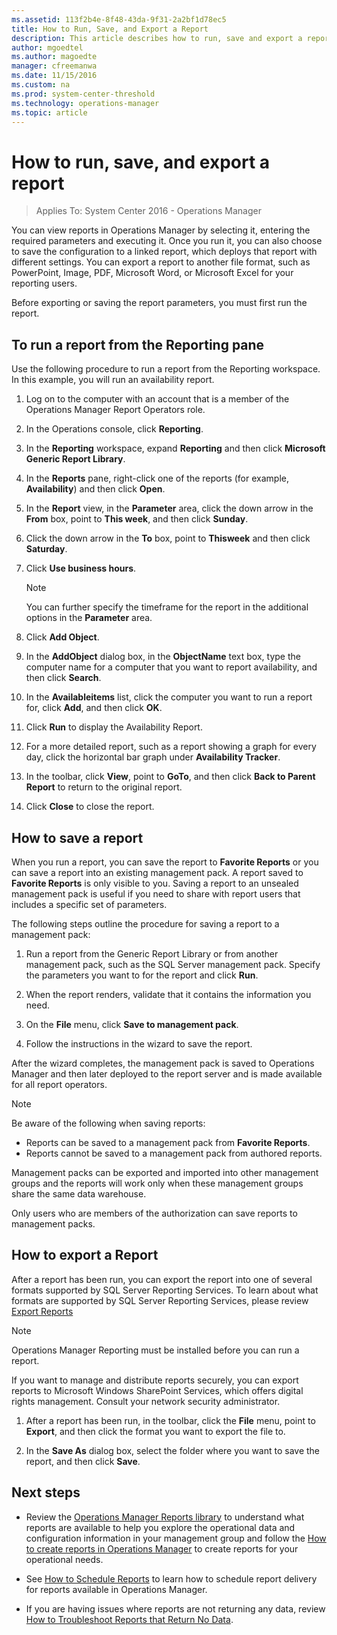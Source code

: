 ```yaml
---
ms.assetid: 113f2b4e-8f48-43da-9f31-2a2bf1d78ec5
title: How to Run, Save, and Export a Report
description: This article describes how to run, save and export a report in Operations Manager 2016.
author: mgoedtel
ms.author: magoedte
manager: cfreemanwa
ms.date: 11/15/2016
ms.custom: na
ms.prod: system-center-threshold
ms.technology: operations-manager
ms.topic: article
---
```


# How to run, save, and export a report

>Applies To: System Center 2016 - Operations Manager

You can view reports in Operations Manager by selecting it, entering the required parameters and executing it.  Once you run it, you can also choose to save the configuration to a linked report, which deploys that report with different settings.  You can export a report to another file format, such as PowerPoint, Image, PDF, Microsoft Word, or Microsoft Excel for your reporting users.  

Before exporting or saving the report parameters, you must first run the report.


## To run a report from the Reporting pane  

Use the following procedure to run a report from the Reporting workspace. In this example, you will run an availability report.  
  
1.  Log on to the computer with an account that is a member of the Operations Manager Report Operators role.  
  
2.  In the Operations console, click **Reporting**.  
  
3.  In the **Reporting** workspace, expand **Reporting** and then click **Microsoft Generic Report Library**.  
  
4.  In the **Reports** pane, right\-click one of the reports \(for example, **Availability**\) and then click **Open**.  
  
5.  In the **Report** view, in the **Parameter** area, click the down arrow in the **From** box, point to **This week**, and then click **Sunday**.  
  
6.  Click the down arrow in the **To** box, point to **Thisweek** and then click **Saturday**.  
  
7.  Click **Use business hours**.  
  
    > [!NOTE]  
    > You can further specify the timeframe for the report in the additional options in the **Parameter** area.  
  
8.  Click **Add Object**.  
  
9. In the **AddObject** dialog box, in the **ObjectName** text box, type the computer name for a computer that you want to report availability, and then click **Search**.  
  
10. In the **Availableitems** list, click the computer you want to run a report for, click **Add**, and then click **OK**.  
  
11. Click **Run** to display the Availability Report.  
  
12. For a more detailed report, such as a report showing a graph for every day, click the horizontal bar graph under **Availability Tracker**.  
  
13. In the toolbar, click **View**, point to **GoTo**, and then click **Back to Parent Report** to return to the original report.  
  
14. Click **Close** to close the report.  

## How to save a report   

When you run a report, you can save the report to **Favorite Reports** or you can save a report into an existing management pack. A report saved to **Favorite Reports** is only visible to you. Saving a report to an unsealed management pack is useful if you need to share with report users that includes a specific set of parameters.  
  
The following steps outline the procedure for saving a report to a management pack:  
  
1.  Run a report from the Generic Report Library or from another management pack, such as the SQL Server management pack. Specify the parameters you want to for the report and click **Run**.  
  
2.  When the report renders, validate that it contains the information you need.  
  
3.  On the **File** menu, click **Save to management pack**.  
  
4.  Follow the instructions in the wizard to save the report.  
  
After the wizard completes, the management pack is saved to Operations Manager and then later deployed to the report server and is made available for all report operators.  
  
> [!NOTE]  
> Be aware of the following when saving reports:  
>   
> -   Reports can be saved to a management pack from **Favorite Reports**.  
> -   Reports cannot be saved to a management pack from authored reports.  
>   
> Management packs can be exported and imported into other management groups and the reports will work only when these management groups share the same data warehouse.  
>   
> Only users who are members of the  authorization can save reports to management packs.  


## How to export a Report

After a report has been run, you can export the report into one of several formats supported by SQL Server Reporting Services.  To learn about what formats are supported by SQL Server Reporting Services, please review [Export Reports](https://msdn.microsoft.com/library/dd239307.aspx)
  
> [!NOTE]  
> Operations Manager Reporting must be installed before you can run a report.  
  
If you want to manage and distribute reports securely, you can export reports to Microsoft Windows SharePoint Services, which offers digital rights management. Consult your network security administrator.  
  
1.  After a report has been run, in the toolbar, click the **File** menu, point to **Export**, and then click the format you want to export the file to.  
  
2.  In the **Save As** dialog box, select the folder where you want to save the report, and then click **Save**.  


## Next steps

- Review the [Operations Manager Reports library](manage-reports-installed-during-setup.md) to understand what reports are available to help you explore the operational data and configuration information in your management group and follow the [How to create reports in Operations Manager](manage-reports-create-reports.md) to create reports for your operational needs. 

- See [How to Schedule Reports](manage-reports-config-modify-schedules.md) to learn how to schedule report delivery for reports available in Operations Manager.  

- If you are having issues where reports are not returning any data, review [How to Troubleshoot Reports that Return No Data](https://support.microsoft.com/kb/2573329).


  
